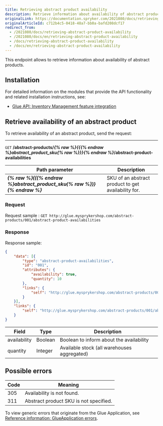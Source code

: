 ```yaml
---
title: Retrieving abstract product availability
description: Retrieve information about availability of abstract products.
originalLink: https://documentation.spryker.com/2021080/docs/retrieving-abstract-product-availability
originalArticleId: c712b4c5-0418-48a7-bb0a-bafd208dcf17
redirect_from:
  - /2021080/docs/retrieving-abstract-product-availability
  - /2021080/docs/en/retrieving-abstract-product-availability
  - /docs/retrieving-abstract-product-availability
  - /docs/en/retrieving-abstract-product-availability
---
```


This endpoint allows to retrieve information about availability of abstract products. 


## Installation

For detailed information on the modules that provide the API functionality and related installation instructions, see:
* [Glue API: Inventory Management feature integration](/docs/scos/dev/feature-integration-guides/{{page.version}}/glue-api/glue-api-inventory-management-feature-integration.html)


## Retrieve availability of an abstract product

To retrieve availability of an abstract product, send the request:

---
`GET` **/abstract-products/*{% raw %}{{{% endraw %}abstract_product_sku{% raw %}}}{% endraw %}*/abstract-product-availabilities**


| Path parameter | Description |
| --- | --- |
| ***{% raw %}{{{% endraw %}abstract_product_sku{% raw %}}}{% endraw %}*** | SKU of an abstract product to get availability for. |

### Request

Request sample : `GET http://glue.mysprykershop.com/abstract-products/001/abstract-product-availabilities`

### Response

Response sample:

```json
{
    "data": [{
        "type": "abstract-product-availabilities",
        "id": "001",
        "attributes": {
            "availability": true,
            "quantity": 10
        },
        "links": {
            "self": "http://glue.mysprykershop.com/abstract-products/001/abstract-product-availabilities"
        }
    }],
    "links": {
        "self": "http://glue.mysprykershop.com/abstract-products/001/abstract-product-availabilities"
    }
}
```

<a name="abstract-product-availability-response-attributes"></a>
         
| Field | Type | Description |
| --- | --- | --- |
| availability | Boolean | Boolean to inform about the availability |
| quantity | Integer | Available stock (all warehouses aggregated) |


## Possible errors

| Code | Meaning |
| --- | --- |
| 305 | Availability is not found. |
| 311 | Abstract product SKU is not specified. |

To view generic errors that originate from the Glue Application, see [Reference information: GlueApplication errors](/docs/scos/dev/glue-api-guides/{{page.version}}/reference-information-glueapplication-errors.html).

